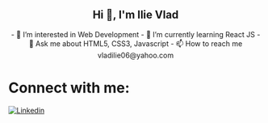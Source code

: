 <h2 align="center"> 
  Hi 👋, I'm Ilie Vlad 
</h2>
<p align="center" style="display: flex; flex-direction: column"> 
  - 🔭 I’m interested in Web Development
  - 🌱 I’m currently learning React JS  
  - 💬 Ask me about HTML5, CSS3, Javascript
  - 📫 How to reach me vladilie06@yahoo.com
  
</p>

  # Connect with me:
  [![Linkedin](https://i.stack.imgur.com/gVE0j.png)](https://www.linkedin.com/in/vlad-ilie-8447a81ba/)

